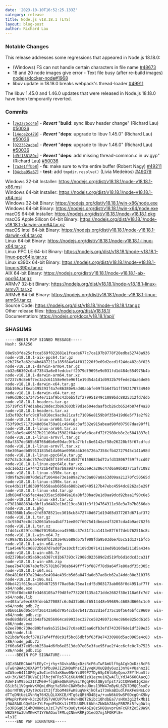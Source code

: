 ```yaml
---
date: '2023-10-10T16:52:25.133Z'
category: release
title: Node.js v18.18.1 (LTS)
layout: blog-post
author: Richard Lau
---
```


### Notable Changes

This release addresses some regressions that appeared in Node.js 18.18.0:

- (Windows) FS can not handle certain characters in file name [#48673](https://github.com/nodejs/node/issues/48673)
- 18 and 20 node images give error - Text file busy (after re-build images) [nodejs/docker-node#1968](https://github.com/nodejs/docker-node/issues/1968)
- libuv update in 18.18.0 breaks webpack's thread-loader [#49911](https://github.com/nodejs/node/issues/49911)

The libuv 1.45.0 and 1.46.0 updates that were released in Node.js 18.18.0 have been temporarily reverted.

### Commits

- \[[`3e3a75cc46`](https://github.com/nodejs/node/commit/3e3a75cc46)] - _**Revert**_ "**build**: sync libuv header change" (Richard Lau) [#50036](https://github.com/nodejs/node/pull/50036)
- \[[`14ece2c479`](https://github.com/nodejs/node/commit/14ece2c479)] - _**Revert**_ "**deps**: upgrade to libuv 1.45.0" (Richard Lau) [#50036](https://github.com/nodejs/node/pull/50036)
- \[[`022352acbe`](https://github.com/nodejs/node/commit/022352acbe)] - _**Revert**_ "**deps**: upgrade to libuv 1.46.0" (Richard Lau) [#50036](https://github.com/nodejs/node/pull/50036)
- \[[`d9f138189c`](https://github.com/nodejs/node/commit/d9f138189c)] - _**Revert**_ "**deps**: add missing thread-common.c in uv.gyp" (Richard Lau) [#50036](https://github.com/nodejs/node/pull/50036)
- \[[`7a3e1ffbb8`](https://github.com/nodejs/node/commit/7a3e1ffbb8)] - **fs**: make sure to write entire buffer (Robert Nagy) [#49211](https://github.com/nodejs/node/pull/49211)
- \[[`04cba95a67`](https://github.com/nodejs/node/commit/04cba95a67)] - **test**: add `tmpdir.resolve()` (Livia Medeiros) [#49079](https://github.com/nodejs/node/pull/49079)

Windows 32-bit Installer: https://nodejs.org/dist/v18.18.1/node-v18.18.1-x86.msi \
Windows 64-bit Installer: https://nodejs.org/dist/v18.18.1/node-v18.18.1-x64.msi \
Windows 32-bit Binary: https://nodejs.org/dist/v18.18.1/win-x86/node.exe \
Windows 64-bit Binary: https://nodejs.org/dist/v18.18.1/win-x64/node.exe \
macOS 64-bit Installer: https://nodejs.org/dist/v18.18.1/node-v18.18.1.pkg \
macOS Apple Silicon 64-bit Binary: https://nodejs.org/dist/v18.18.1/node-v18.18.1-darwin-arm64.tar.gz \
macOS Intel 64-bit Binary: https://nodejs.org/dist/v18.18.1/node-v18.18.1-darwin-x64.tar.gz \
Linux 64-bit Binary: https://nodejs.org/dist/v18.18.1/node-v18.18.1-linux-x64.tar.xz \
Linux PPC LE 64-bit Binary: https://nodejs.org/dist/v18.18.1/node-v18.18.1-linux-ppc64le.tar.xz \
Linux s390x 64-bit Binary: https://nodejs.org/dist/v18.18.1/node-v18.18.1-linux-s390x.tar.xz \
AIX 64-bit Binary: https://nodejs.org/dist/v18.18.1/node-v18.18.1-aix-ppc64.tar.gz \
ARMv7 32-bit Binary: https://nodejs.org/dist/v18.18.1/node-v18.18.1-linux-armv7l.tar.xz \
ARMv8 64-bit Binary: https://nodejs.org/dist/v18.18.1/node-v18.18.1-linux-arm64.tar.xz \
Source Code: https://nodejs.org/dist/v18.18.1/node-v18.18.1.tar.gz \
Other release files: https://nodejs.org/dist/v18.18.1/ \
Documentation: https://nodejs.org/docs/v18.18.1/api/

### SHASUMS

```
-----BEGIN PGP SIGNED MESSAGE-----
Hash: SHA256

88e9b3fda25cfcca569f022681e1fcade677c7ca197b9778f20edba52748a936  node-v18.18.1-aix-ppc64.tar.gz
e2b276e7a62cb4bd487211a185f84a94f012220f9e09d2ecd1f24de482c8f023  node-v18.18.1-darwin-arm64.tar.gz
cb32e86302c0af73543a6e8fedcbcff2979df9695e9d031fd1d484e554975b4b  node-v18.18.1-darwin-arm64.tar.xz
b7237c9c8e6f7ec3a2c61158e9e5e96f1e19d54a1d1d0932b79fede24aa6de86  node-v18.18.1-darwin-x64.tar.gz
8bb169caf8eab395393f4a7e86380e9ad40abbfe09f5b647b1ff592170734940  node-v18.18.1-darwin-x64.tar.xz
7e96d38cca734754e711af9bc43b6b5f2f279951849c1089bdc8825312fd7ddb  node-v18.18.1-headers.tar.gz
35719fc5f74d1abe238dec3b863603b79d1e504edaafbcb26cb6524b874f4a20  node-v18.18.1-headers.tar.xz
1d3ef02cfefc9c87a010ec9ac9a21cafc71096e8159b9f35b419d6e5f71e2f92  node-v18.18.1-linux-arm64.tar.gz
753f90c57173948d06e750a01c49466c3af532e915abead90fd07507daa98ff1  node-v18.18.1-linux-arm64.tar.xz
28f2a8e9e469317b211096a15982f84ebfa6e8cafd72f2980cb8c2e5841837e1  node-v18.18.1-linux-armv7l.tar.gz
60af337de365b58766d6b6e69dac9fba7fbfc8e6142ef58e26220bf5f67cdfcd  node-v18.18.1-linux-armv7l.tar.xz
56e305aedb859131835d1da06ae0956a4b366726a7358cfb42727945c141a98d  node-v18.18.1-linux-ppc64le.tar.gz
627d3c3c8abc757ed7dd5f119fe814587f6150682bd72afd338067f59f7ccd07  node-v18.18.1-linux-ppc64le.tar.xz
edc1eb3371e7442721b48f0a7b8a9d77e553e9ca206c47d6a90b82771af71082  node-v18.18.1-linux-s390x.tar.gz
7d09fa2988870de52f10648e73e1e89a27ad3a807a8a53d09aa21270fc50565d  node-v18.18.1-linux-s390x.tar.xz
9ce4db11f1d8399f6b58aab6858a688b2e09405127b47ebc4594dc8262a5e29f  node-v18.18.1-linux-x64.tar.gz
1db684d7da5fec4ae335ac5d8049a10a8bf30bad9e1d0aa9dcd92baa1f90c6e5  node-v18.18.1-linux-x64.tar.xz
e73818888634e8bf1a9d482e1bd219ca3811c3f194764311e98e3a7b7b8566ab  node-v18.18.1.pkg
f882080b1a5ee2fd5078521ec3016cb8472740d671d19465d377207d671af372  node-v18.18.1.tar.gz
c3c95047ec0c2b2063a5ea4b4f71ee807f6075d1dbeae4f3207cda4b9ae782f6  node-v18.18.1.tar.xz
1fdd4cc029fcd96d7019b8acea4598bc37e31f1ca1413e87f6f7deb762516c8c  node-v18.18.1-win-x64.7z
4c99a7851b16ab4e80fb1203e465688d575f908fda9503d6e7b5c51d1371bfcb  node-v18.18.1-win-x64.zip
f1a4546f6c96872b687d7ad0f2e10cbfc109d30714118ed9b10dad211d5a434a  node-v18.18.1-win-x86.7z
8d2379ba6c95a69ca6387c01b67393c72908d023689d2d519fb6d1ddcd3ca31f  node-v18.18.1-win-x86.zip
3aee7b478867a0efb75781b6790ab649fff7bf887f78d9a64f7e80adf35c305c  node-v18.18.1-x64.msi
6be4816df97a204ea5e4984e439cb5d6a847da0d37ad8cb62a24ddc80e310376  node-v18.18.1-x86.msi
60bd421f615ea4100467255f70ad6dc75ea1cdf5d903173ab068f0d4951af77f  win-x64/node.exe
57f0bf8dbc68fe3468105a7f9d8fe773220f135a171dde2682f30e118a6fc7d7  win-x64/node.lib
ee403afa0ec689fdebb27008fc6c0d37b06af6514448e59689c4608d8666c1c0  win-x64/node_pdb.7z
50b661b6d05cb4f26143a9bd7954ccbe7b4173522d1ef375c10f5646bfc29609  win-x64/node_pdb.zip
0ed68dda91423b4af62856064ca89933ec327ce58248071c4ec860e825dd61d5  win-x86/node.exe
62ee700c739ed89bfea9a5151be27c0ae035aa6dfb3efd7433076de1df389e35  win-x86/node.lib
b21bdaf0edcf37817af4ffd8c91f5bc65dbfbf63f9e74330980d5ac0965e4c83  win-x86/node_pdb.7z
2f66a6d37e85ebb258a4d6fb6e8513de07e05e3fae95fae2f4cc6cfc0c7b7523  win-x86/node_pdb.zip
-----BEGIN PGP SIGNATURE-----

iQIzBAEBCAAdFiEEyC+jrhy+3Gvka5NgxDzsRcF6uTwFAmUlfVgACgkQxDzsRcF6
uTw8nBAAq3KXA9Yf/bPbu9AJI2SN0uMhsCZIyvqKUXuQBdy6uz13nY8+VUahnzIC
mZA5oe6411OP0jw3wIie2h3xK6ww0NeYcU99P7TDy6SpI6lb8yQpnzZEYfHumStz
wU+3K/K05FBUVaEjJlhcjWFRs57GiKUAMd8IzO1eznu1NZwAClLYdJ466OOAacQJ
AUeFInM95ox2ITZMe9+fcgBkeQEKmVyELTKgqF0GlQBySfpst7iCCQWBe0IgKzm/
GSib5L1V9qvWvKVQmLdMqcYa5VkhC8AW8chaUOns13MW47mByKL6ZU7DMQC3sxEv
abxrNTOUyRJyt9cGzIt3jf3boM48FwK8uqVNkjkOlw173mkaBIudlPmXFe8NsLc0
dTTqDNtUeLXVnRq76H2LQLXXKCB/MTg6zQRtNO4Bjw/+uuN6kU9w5P0DcgOnX9Ny
9MepRrPxMr+k3c2GfDS7vWCUP7V4+RvhHQ6T26ibc10hdbEa7/sHXm3g12fxMb11
j9AA8AOLGQmS4+JYLFvpdFhOKs1iIMIUUOMUt6khsZbWAhZAkyEBBZRi5fvgDWlq
5o3RBGg03i4hQWOWoLnJzC7yhTtxOuOyty84pEs8zSH8QyvprGmFcGRtZo52UW9K
WB2SFSw3UnMKwKY1YY6AOaofFMLqCNkwRRRjD1edQ7mjAFOKPl8=
=ls1E
-----END PGP SIGNATURE-----

```
